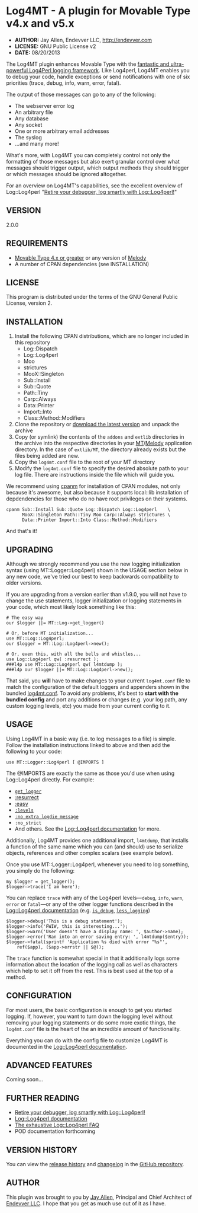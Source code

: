 # Log4MT - A plugin for Movable Type v4.x and v5.x #

* **AUTHOR:**     Jay Allen, Endevver LLC, http://endevver.com
* **LICENSE:**    GNU Public License v2
* **DATE:**       08/20/2013

The Log4MT plugin enhances Movable Type with the
[fantastic and ultra-powerful Log4Perl logging framework][Log4perl]. Like
Log4perl, Log4MT enables you to debug your code, handle exceptions or send
notifications with one of six priorities (trace, debug, info, warn, error, fatal).

The output of those messages can go to any of the following:

* The webserver error log
* An arbitrary file
* Any database
* Any socket
* One or more arbitrary email addresses
* The syslog
* ...and many more! 

What's more, with Log4MT you can completely control not only the formatting of
those messages but also exert granular control over what messages should
trigger output, which output methods they should trigger or which messages
should be ignored altogether.

For an overview on Log4MT's capabilities, see the excellent overview of
Log::Log4perl "[Retire your debugger, log smartly with Log::Log4perl!][]"

## VERSION ##

2.0.0

## REQUIREMENTS ##

* [Movable Type 4.x or greater][mt] or any version of [Melody][]
* A number of CPAN dependencies (see INSTALLATION)

## LICENSE ##

This program is distributed under the terms of the GNU General Public License,
version 2.

## INSTALLATION ##

1. Install the following CPAN distributions, which are no longer included in
   this repository
    * Log::Dispatch
    * Log::Log4perl
    * Moo
    * strictures
    * MooX::Singleton
    * Sub::Install
    * Sub::Quote
    * Path::Tiny
    * Carp::Always
    * Data::Printer
    * Import::Into
    * Class::Method::Modifiers
2. Clone the repository or [download the latest version][download] and
   unpack the archive
3. Copy (or symlink) the contents of the `addons` and `extlib` directories in
   the archive into the respective directories in your [MT][]/[Melody][]
   application directory. In the case of `extlib/MT`, the directory already
   exists but the files being added are new.
4. Copy the `log4mt.conf` file to the root of your MT directory
5. Modify the `log4mt.conf` file to specify the desired absolute path to your
   log file. There are instructions inside the file which will guide you.

We recommend using [cpanm][] for installation of CPAN modules, not only
because it's awesome, but also because it supports local::lib installation of
depdendencies for those who do no have root privileges on their systems.

    cpanm Sub::Install Sub::Quote Log::Dispatch Log::Log4perl    \
          MooX::Singleton Path::Tiny Moo Carp::Always strictures \
          Data::Printer Import::Into Class::Method::Modifiers
    
And that's it!

## UPGRADING ##

Although we strongly recommend you use the new logging initialization syntax
(using MT::Logger::Log4perl) shown in the USAGE section below in any new code,
we've tried our best to keep backwards compatibility to older versions.

If you are upgrading from a version earlier than v1.9.0, you will not have to
change the use statements, logger initialization or logging statements in your
code, which most likely look something like this:

    # The easy way
    our $logger ||= MT::Log->get_logger()

    # Or, before MT initialization...
    use MT::Log::Log4perl;
    our $logger = MT::Log::Log4perl->new();

    # Or, even this, with all the bells and whistles...
    use Log::Log4perl qw( :resurrect );
    ###l4p use MT::Log::Log4perl qw( l4mtdump );
    ###l4p our $logger ||= MT::Log::Log4perl->new();

That said, you **will** have to make changes to your current `log4mt.conf`
file to match the configuration of the default loggers and appenders shown in
the bundled [log4mt.conf](log4mt.conf). To avoid any problems, it's best to
**start with the bundled config** and port any additions or changes (e.g. your
log path, any custom logging levels, etc) you made from your current config to
it.

## USAGE ##

Using Log4MT in a basic way (i.e. to log messages to a file) is simple. Follow
the installation instructions linked to above and then add the following to
your code:

    use MT::Logger::Log4perl [ @IMPORTS ]

The @IMPORTS are exactly the same as those you'd use when using Log::Log4perl
directly.  For example:

* [`get_logger`][]
* [:resurrect][]
* [:easy][]
* [`:levels`][]
* [`:no_extra_logdie_message`][]
* `:no_strict`
* And others. See the [Log::Log4perl documentation][] for more.

[`:no_extra_logdie_message`]:
   https://metacpan.org/module/Log::Log4perl#Dirty-Tricks
[`:levels`]:
   https://metacpan.org/module/Log::Log4perl#Log-Levels
[`get_logger`]:
   https://metacpan.org/module/Log::Log4perl#Shortcuts
[:easy]:
   https://metacpan.org/module/Log::Log4perl#Easy-Mode
[:resurrect]:
   https://metacpan.org/module/Log::Log4perl#Resurrecting-hidden-Log4perl-Statements

Additionally, Log4MT provides one additional import, `l4mtdump`, that installs
a function of the same name which you can (and should) use to serialize
objects, references and other complex scalars (see example below).

Once you use MT::Logger::Log4perl, whenever you need to log something, you
simply do the following:

    my $logger = get_logger();
    $logger->trace('I am here');

You can replace `trace` with any of the Log4perl levels—`debug`, `info`,
`warn`, `error` or `fatal`—or any of the other logger functions described in
the [Log::Log4perl documentation][] (e.g. [`is_debug`][], [`less_logging`][])

    $logger->debug('This is a debug statement');
    $logger->info('FWIW, this is interesting...');
    $logger->warn('User doesn't have a display name: ', $author->name);
    $logger->error('Ran into an error saving entry: ', l4mtdump($entry));
    $logger->fatal(sprintf 'Application %s died with error "%s"',
        ref($app), ($app->errstr || $@));

The `trace` function is somewhat special in that it additionally logs some
information about the location of the logging call as well as characters which
help to set it off from the rest.  This is best used at the top of a method.

[`is_debug`]:
   https://metacpan.org/module/Log::Log4perl#Log-Levels
[`less_logging`]:
   https://metacpan.org/module/Log::Log4perl#Changing-the-Log-Level-on-a-Logger

## CONFIGURATION ##

For most users, the basic configuration is enough to get you started logging.
If, however, you want to turn down the logging level without removing your
logging statements or do some more exotic things, the `log4mt.conf` file is the
heart of the an incredible amount of functionality.

Everything you can do with the config file to customize Log4MT is documented
in the [Log::Log4perl documentation][].

## ADVANCED FEATURES ##

Coming soon...

## FURTHER READING ##

* [Retire your debugger, log smartly with Log::Log4perl!][]
* [Log::Log4perl documentation][]
* [The exhaustive Log::Log4perl FAQ][]
* POD documentation forthcoming 

## VERSION HISTORY ##

You can view the [release history][] and [changelog][] in the
[GitHub repository][].

[release history]: https://github.com/openmelody/mt-plugin-log4mt/releases
[changelog]: https://github.com/openmelody/mt-plugin-log4mt/commits/master

## AUTHOR ##

This plugin was brought to you by [Jay Allen][], Principal and Chief Architect
of [Endevver LLC][]. I hope that you get as much use out of it as I have.


[Log4perl]:
   http://log4perl.sourceforge.net/

[Retire your debugger, log smartly with Log::Log4perl!]:
   http://www.perl.com/pub/a/2002/09/11/log4perl.html

[Log::Log4perl documentation]:
   http://log4perl.sourceforge.net/releases/Log-Log4perl/docs/html/Log/Log4perl.html

[The exhaustive Log::Log4perl FAQ]:
   http://log4perl.sourceforge.net/releases/Log-Log4perl/docs/html/Log/Log4perl/FAQ.html

[Jay Allen]:
   http://jayallen.org

[Endevver LLC]:
   http://endevver.com

[Melody]:
   http://openmelody.org

[MT]:
   http://movabletype.org

[github repository]:
   https://github.com/openmelody/mt-plugin-log4mt/

[download]:
   https://github.com/openmelody/mt-plugin-log4mt/downloads

[cpanm]:
   https://metacpan.org/module/MIYAGAWA/App-cpanminus-1.6934/bin/cpanm
